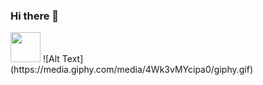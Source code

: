 ### Hi there 👋



<img src="https://media.giphy.com/media/4Wk3vMYcipa0/giphy.gif" width="48">
![Alt Text](https://media.giphy.com/media/4Wk3vMYcipa0/giphy.gif)














<!--
**Hasdino/Hasdino** is a ✨ _special_ ✨ repository because its `README.md` (this file) appears on your GitHub profile.

Here are some ideas to get you started:

- 🔭 I’m currently working on ...
- 🌱 I’m currently learning ...
- 👯 I’m looking to collaborate on ...
- 🤔 I’m looking for help with ...
- 💬 Ask me about ...
- 📫 How to reach me: ...
- 😄 Pronouns: ...
- ⚡ Fun fact: ...
-->
